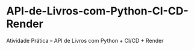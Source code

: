 # API-de-Livros-com-Python-CI-CD-Render
Atividade Prática – API de Livros com Python + CI/CD + Render
